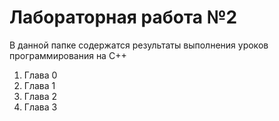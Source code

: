 # Лабораторная работа №2

В данной папке содержатся результаты выполнения уроков программирования на С++ 

 1. Глава 0
 2. Глава 1
 3. Глава 2
 4. Глава 3
